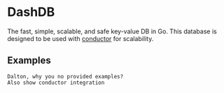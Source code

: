 # DashDB
The fast, simple, scalable, and safe key-value DB in Go. 
This database is designed to be used with [conductor](https://github.com/Vluxe/conductor) for scalability.

## Examples

```
Dalton, why you no provided examples?
Also show conductor integration
```
